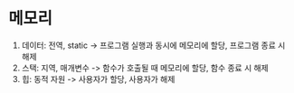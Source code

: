 # 메모리
1. 데이터: 전역, static -> 프로그램 실행과 동시에 메모리에 할당, 프로그램 종료 시 해제
2. 스택: 지역, 매개변수 -> 함수가 호출될 때 메모리에 할당, 함수 종료 시 해제
3. 힙: 동적 자원 -> 사용자가 할당, 사용자가 해제